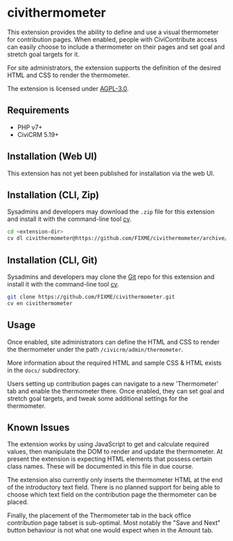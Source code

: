 # civithermometer

This extension provides the ability to define and use a visual thermometer for contribution pages. When
enabled, people with CiviContribute access can easily choose to include a thermometer on their pages
and set goal and stretch goal targets for it.

For site administrators, the extension supports the definition of the desired HTML and CSS to render
the thermometer.

The extension is licensed under [AGPL-3.0](LICENSE.txt).

## Requirements

* PHP v7+
* CiviCRM 5.19+

## Installation (Web UI)

This extension has not yet been published for installation via the web UI.

## Installation (CLI, Zip)

Sysadmins and developers may download the `.zip` file for this extension and
install it with the command-line tool [cv](https://github.com/civicrm/cv).

```bash
cd <extension-dir>
cv dl civithermometer@https://github.com/FIXME/civithermometer/archive/master.zip
```

## Installation (CLI, Git)

Sysadmins and developers may clone the [Git](https://en.wikipedia.org/wiki/Git) repo for this extension and
install it with the command-line tool [cv](https://github.com/civicrm/cv).

```bash
git clone https://github.com/FIXME/civithermometer.git
cv en civithermometer
```

## Usage

Once enabled, site administrators can define the HTML and CSS to render the thermometer under the path
`/civicrm/admin/thermometer`.

More information about the required HTML and sample CSS & HTML exists in the `docs/` subdirectory. 

Users setting up contribution pages can navigate to a new 'Thermometer' tab and enable the thermometer there.
Once enabled, they can set goal and stretch goal targets, and tweak some additional settings for the
thermometer.

## Known Issues

The extension works by using JavaScript to get and calculate required values, then manipulate the DOM to
render and update the thermometer. At present the extension is expecting HTML elements that possess certain
class names. These will be documented in this file in due course.

The extension also currently only inserts the thermometer HTML at the end of the introductory text field.
There is no planned support for being able to choose which text field on the contribution page the
thermometer can be placed.

Finally, the placement of the Thermometer tab in the back office contribution page tabset is sub-optimal.
Most notably the "Save and Next" button behaviour is not what one would expect when in the Amount tab.
